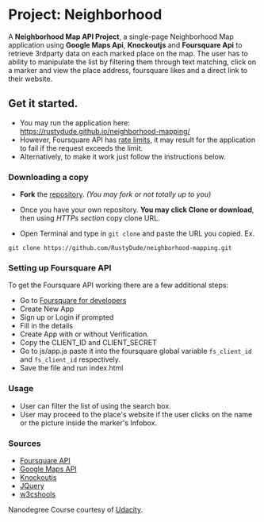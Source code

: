 # Project: Neighborhood

A **Neighborhood Map API Project**, a single-page Neighborhood Map application using **Google Maps Api**, **Knockoutjs** and **Foursquare Api** to retrieve 3rdparty data on each marked place on the map. The user has to ability to manipulate the list by filtering them through text matching, click on a marker and view the place address, foursquare likes and a direct link to their website.

## Get it started.

* You may run the application here: https://rustydude.github.io/neighborhood-mapping/
* However, Foursquare API has [rate limits](https://developer.foursquare.com/overview/ratelimits), it may result for the application to fail if the request exceeds the limit.
* Alternatively, to make it work just follow the instructions below.

### Downloading a copy
* **Fork** the [repository](https://github.com/RustyDude/neighborhood-mapping). _(You may fork or not totally up to you)_

* Once you have your own repository. **You may click Clone or download**, then using _HTTPs section_ copy clone URL.

* Open Terminal and type in `git clone` and paste the URL you copied.
Ex.
```
git clone https://github.com/RustyDude/neighborhood-mapping.git
```

### Setting up Foursquare API
To get the Foursquare API working there are a few additional steps:

* Go to [Foursquare for developers](https://developer.foursquare.com/)
* Create New App
* Sign up or Login if prompted
* Fill in the details
* Create App with or without Verification.
* Copy the CLIENT_ID and CLIENT_SECRET
* Go to js/app.js paste it into the foursquare global variable `fs_client_id` and `fs_client_id` respectively.
* Save the file and run index.html

### Usage
* User can filter the list of using the search box.
* User may proceed to the place's website if the user clicks on the name or the picture inside the marker's Infobox.

### Sources

* [Foursquare API](https://developer.foursquare.com/)
* [Google Maps API](https://developers.google.com/maps/)
* [Knockoutjs](http://knockoutjs.com/)
* [JQuery](http://api.jquery.com/)
* [w3cshools](http://www.w3schools.com/)

Nanodegree Course courtesy of [Udacity](https://www.udacity.com/).